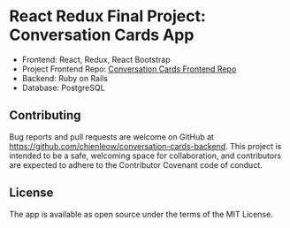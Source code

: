 # React Redux Final Project: Conversation Cards App

- Frontend: React, Redux, React Bootstrap
- Project Frontend Repo: [Conversation Cards Frontend Repo](https://github.com/chienleow/conversation-cards-frontend)
- Backend: Ruby on Rails
- Database: PostgreSQL

## Contributing
Bug reports and pull requests are welcome on GitHub at https://github.com/chienleow/conversation-cards-backend. This project is intended to be a safe, welcoming space for collaboration, and contributors are expected to adhere to the Contributor Covenant code of conduct.

## License
The app is available as open source under the terms of the MIT License.
